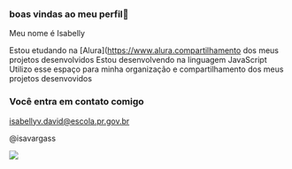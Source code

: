 ### boas vindas ao meu perfil🦋

Meu nome é Isabelly 

Estou etudando na [Alura](https://www.alura.compartilhamento dos meus projetos  desenvolvidos
Estou desenvolvendo na linguagem JavaScript
Utilizo esse espaço para minha organização e compartilhamento dos meus projetos desenvovidos 

### Você entra em contato comigo

isabellyv.david@escola.pr.gov.br

@isavargass

![](https://media.tenor.com/QHXZ5Cqmdw0AAAAM/milk-and-mocha-bear-couple.gif)
